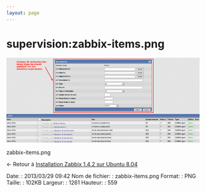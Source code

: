 ```yaml
---
layout: page
---
```


supervision:zabbix-items.png
============================

[![zabbix-items.png](../../assets/media/supervision/zabbix-items.png@cache=&w=900&h=398 "zabbix-items.png")](../../assets/media/supervision/zabbix-items.png@cache= "Afficher le fichier original")

zabbix-items.png

← Retour à [Installation Zabbix 1.4.2 sur Ubuntu
8.04](../../zabbix/zabbix-ubuntu-install-old.html "zabbix:zabbix-ubuntu-install-old")

Date:
:   2013/03/29 09:42
Nom de fichier:
:   zabbix-items.png
Format:
:   PNG
Taille:
:   102KB
Largeur:
:   1261
Hauteur:
:   559

